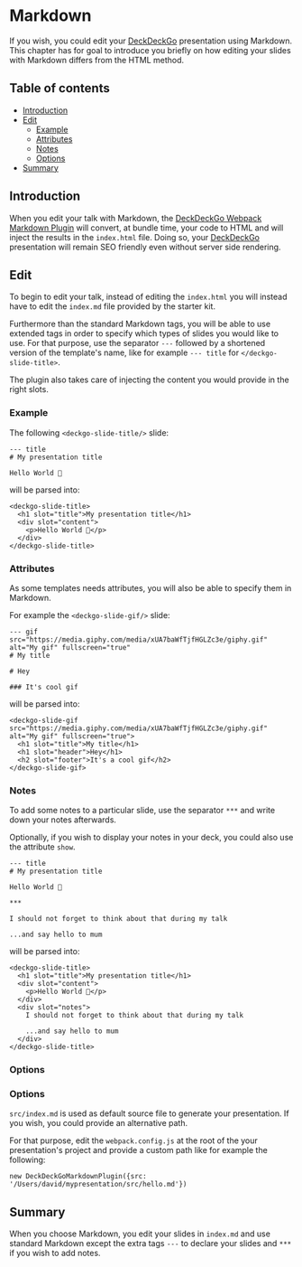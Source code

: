 # Markdown

If you wish, you could edit your [DeckDeckGo] presentation using Markdown. This chapter has for goal to introduce you briefly on how editing your slides with Markdown differs from the HTML method.

## Table of contents

- [Introduction](#app-edit-markdown-introduction)
- [Edit](#app-edit-markdown-edit)
    - [Example](#app-edit-markdown-example)
    - [Attributes](#app-edit-markdown-attributes)
    - [Notes](#app-edit-markdown-notes)
    - [Options](#app-edit-markdown-options)
- [Summary](#app-edit-markdown-summary)

## Introduction

When you edit your talk with Markdown, the [DeckDeckGo Webpack Markdown Plugin](https://github.com/deckgo/deckdeckgo/tree/master/webpack) will convert, at bundle time, your code to HTML and will inject the results in the `index.html` file. Doing so, your [DeckDeckGo] presentation will remain SEO friendly even without server side rendering. 

## Edit

To begin to edit your talk, instead of editing the `index.html` you will instead have to edit the `index.md` file provided by the starter kit.

Furthermore than the standard Markdown tags, you will be able to use extended tags in order to specify which types of slides you would like to use. For that purpose, use the separator `---` followed by a shortened version of the template's name, like for example `--- title` for `</deckgo-slide-title>`.

The plugin also takes care of injecting the content you would provide in the right slots.

### Example

The following `<deckgo-slide-title/>` slide:

```
--- title
# My presentation title

Hello World 🚀
```

will be parsed into:

```
<deckgo-slide-title>
  <h1 slot="title">My presentation title</h1>
  <div slot="content">
    <p>Hello World 🚀</p>
  </div>
</deckgo-slide-title>
```

### Attributes

As some templates needs attributes, you will also be able to specify them in Markdown.

For example the `<deckgo-slide-gif/>` slide:

```
--- gif src="https://media.giphy.com/media/xUA7baWfTjfHGLZc3e/giphy.gif" alt="My gif" fullscreen="true"
# My title

# Hey

### It's cool gif
```

will be parsed into:

```
<deckgo-slide-gif src="https://media.giphy.com/media/xUA7baWfTjfHGLZc3e/giphy.gif" alt="My gif" fullscreen="true">
  <h1 slot="title">My title</h1>
  <h1 slot="header">Hey</h1>
  <h2 slot="footer">It's a cool gif</h2>
</deckgo-slide-gif>
```

### Notes

To add some notes to a particular slide, use the separator `***` and write down your notes afterwards.

Optionally, if you wish to display your notes in your deck, you could also use the attribute `show`.

```
--- title
# My presentation title

Hello World 🚀

***

I should not forget to think about that during my talk

...and say hello to mum
```

will be parsed into:

```
<deckgo-slide-title>
  <h1 slot="title">My presentation title</h1>
  <div slot="content">
    <p>Hello World 🚀</p>
  </div>
  <div slot="notes">
    I should not forget to think about that during my talk
    
    ...and say hello to mum
  </div>
</deckgo-slide-title>
```

### Options


### Options

`src/index.md` is used as default source file to generate your presentation. If you wish, you could provide an alternative path.

For that purpose, edit the `webpack.config.js` at the root of the your presentation's project and provide a custom path like for example the following:

```
new DeckDeckGoMarkdownPlugin({src: '/Users/david/mypresentation/src/hello.md'})
```

## Summary

When you choose Markdown, you edit your slides in `index.md` and use standard Markdown except the extra tags `---` to declare your slides and `***` if you wish to add notes. 

[DeckDeckGo]: https://deckdeckgo.com